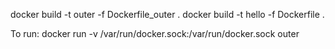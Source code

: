 docker build -t outer -f Dockerfile_outer .
docker build -t hello -f Dockerfile .

To run:
docker run -v /var/run/docker.sock:/var/run/docker.sock outer
